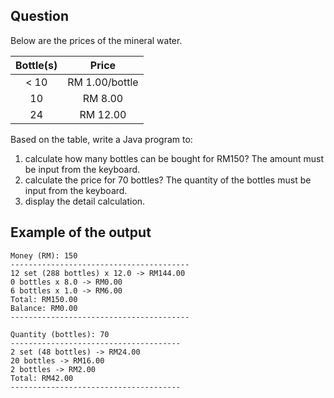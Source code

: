 ## Question

Below are the prices of the mineral water.

| **Bottle(s)** | **Price**       |
|:----------:|:---------------:|
| < 10       | RM 1\.00/bottle |
| 10         | RM 8\.00        |
| 24         | RM 12\.00       |

Based on the table, write a Java program to:

1. calculate how many bottles can be bought for RM150? The amount must be input from the keyboard.
1. calculate the price for 70 bottles? The quantity of the bottles must be input from the keyboard.
1. display the detail calculation.

## Example of the output
```
Money (RM): 150
----------------------------------------
12 set (288 bottles) x 12.0 -> RM144.00
0 bottles x 8.0 -> RM0.00
6 bottles x 1.0 -> RM6.00
Total: RM150.00
Balance: RM0.00
----------------------------------------

Quantity (bottles): 70
--------------------------------------
2 set (48 bottles) -> RM24.00
20 bottles -> RM16.00
2 bottles -> RM2.00
Total: RM42.00
--------------------------------------
```
